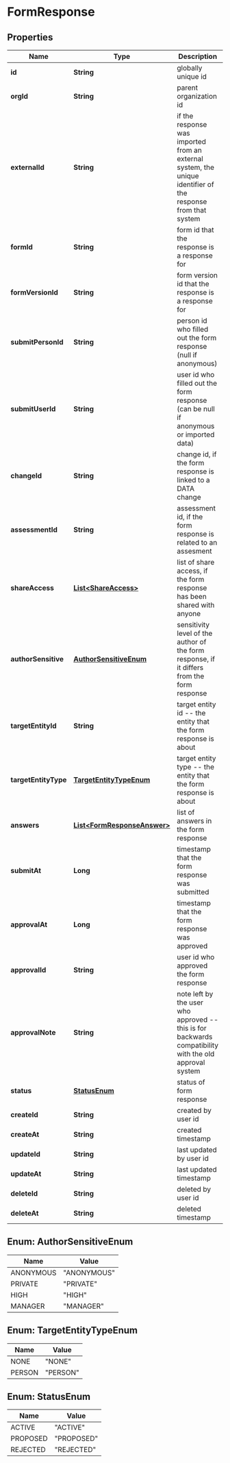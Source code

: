 

# FormResponse


## Properties

| Name | Type | Description | Notes |
|------------ | ------------- | ------------- | -------------|
|**id** | **String** | globally unique id |  |
|**orgId** | **String** | parent organization id |  [optional] |
|**externalId** | **String** | if the response was imported from an external system, the unique identifier of the response from that system |  [optional] |
|**formId** | **String** | form id that the response is a response for |  [optional] |
|**formVersionId** | **String** | form version id that the response is a response for |  [optional] |
|**submitPersonId** | **String** | person id who filled out the form response (null if anonymous) |  [optional] |
|**submitUserId** | **String** | user id who filled out the form response (can be null if anonymous or imported data) |  [optional] |
|**changeId** | **String** | change id, if the form response is linked to a DATA change |  [optional] |
|**assessmentId** | **String** | assessment id, if the form response is related to an assesment |  [optional] |
|**shareAccess** | [**List&lt;ShareAccess&gt;**](ShareAccess.md) | list of share access, if the form response has been shared with anyone |  [optional] |
|**authorSensitive** | [**AuthorSensitiveEnum**](#AuthorSensitiveEnum) | sensitivity level of the author of the form response, if it differs from the form response |  [optional] |
|**targetEntityId** | **String** | target entity id -- the entity that the form response is about |  [optional] |
|**targetEntityType** | [**TargetEntityTypeEnum**](#TargetEntityTypeEnum) | target entity type -- the entity that the form response is about |  [optional] |
|**answers** | [**List&lt;FormResponseAnswer&gt;**](FormResponseAnswer.md) | list of answers in the form response |  [optional] |
|**submitAt** | **Long** | timestamp that the form response was submitted |  [optional] |
|**approvalAt** | **Long** | timestamp that the form response was approved |  [optional] |
|**approvalId** | **String** | user id who approved the form response |  [optional] |
|**approvalNote** | **String** | note left by the user who approved -- this is for backwards compatibility with the old approval system |  [optional] |
|**status** | [**StatusEnum**](#StatusEnum) | status of form response |  [optional] |
|**createId** | **String** | created by user id |  [optional] |
|**createAt** | **String** | created timestamp |  [optional] |
|**updateId** | **String** | last updated by user id |  [optional] |
|**updateAt** | **String** | last updated timestamp |  [optional] |
|**deleteId** | **String** | deleted by user id |  [optional] |
|**deleteAt** | **String** | deleted timestamp |  [optional] |



## Enum: AuthorSensitiveEnum

| Name | Value |
|---- | -----|
| ANONYMOUS | &quot;ANONYMOUS&quot; |
| PRIVATE | &quot;PRIVATE&quot; |
| HIGH | &quot;HIGH&quot; |
| MANAGER | &quot;MANAGER&quot; |



## Enum: TargetEntityTypeEnum

| Name | Value |
|---- | -----|
| NONE | &quot;NONE&quot; |
| PERSON | &quot;PERSON&quot; |



## Enum: StatusEnum

| Name | Value |
|---- | -----|
| ACTIVE | &quot;ACTIVE&quot; |
| PROPOSED | &quot;PROPOSED&quot; |
| REJECTED | &quot;REJECTED&quot; |



